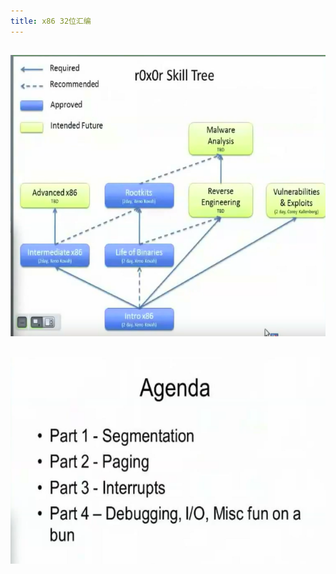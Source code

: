 ```yaml
---
title: x86 32位汇编
---
```


## ![image.png](/assets/pages_x86_32位汇编_1614155438434_0.png)
## ![image.png](/assets/pages_x86_32位汇编_1614155488373_0.png)
##
##
##
##
